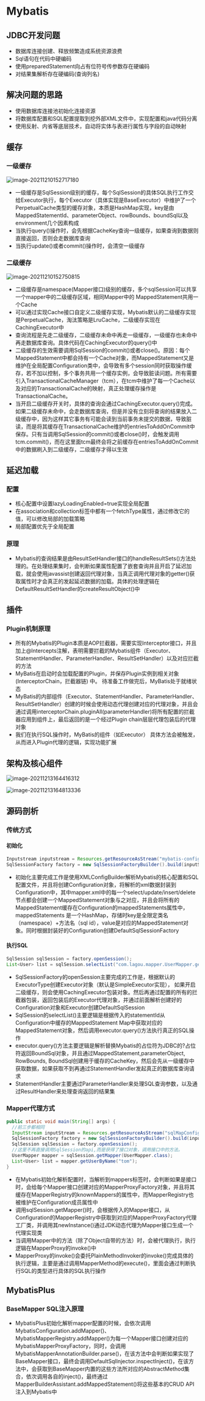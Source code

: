 # Mybatis

## JDBC开发问题

- 数据库连接创建、释放频繁造成系统资源浪费
- Sql语句在代码中硬编码
- 使用preparedStatement向占有位符号传参数存在硬编码
- 对结果集解析存在硬编码(查询列名)

## 解决问题的思路

- 使用数据库连接池初始化连接资源
- 将数据库配置和SQL配置提取到挖外部XML文件中，实现配置和java代码分离
- 使用反射、内省等底层技术，自动将实体与表进行属性与字段的自动映射

## 缓存

### 一级缓存

![image-20211210152717180](assets/image-20211210152717180.png)

- 一级缓存是SqlSession级别的缓存，每个SqlSession的具体SQL执行工作交给Executor执行，每个Executor（具体实现是BaseExecutor）中维护了一个PerpetualCache类型的缓存对象，本质是HashMap实现，key是由MappedStatementId、parameterObject、rowBounds、boundSql以及environment几个因素构成
- 当执行query()操作时，会先根据CacheKey查询一级缓存，如果查询到数据则直接返回，否则会走数据库查询
- 当执行update()或者commit()操作时，会清空一级缓存

### 二级缓存

![image-20211210152750815](assets/image-20211210152750815.png)

- 二级缓存是namespace(Mapper接口)级别的缓存，多个sqlSession可以共享一个mapper中的二级缓存区域，相同Mapper中的 MappedStatement共用一个Cache
- 可以通过实现Cache接口自定义二级缓存实现，Mybatis默认的二级缓存实现是PerpetualCache，淘汰策略是LruCache，二级缓存实现在CachingExecutor中
- 查询流程是先走二级缓存，二级缓存未命中再走一级缓存，一级缓存也未命中再走数据库查询。具体代码在CachingExecutor的query()中
- 二级缓存的生效需要调用SqlSession的commit()或者close()。原因：每个MappedStatement中都会持有一个Cache对象，而MappedStatement又是维护在全局配置Configuration类中，会导致有多个session同时获取操作缓存，若不加以控制，多个事务共用一个缓存实例，会导致脏读问题。所有需要引入TransactionalCacheManager（tcm），在tcm中维护了每一个Cache以及对应的TransactionalCache的映射，真正处理缓存操作是TransactionalCache。
- 当开启二级缓存开关时，具体的查询会通过CachingExecutor.query()完成。如果二级缓存未命中，会走数据库查询，但是并没有立刻将查询的结果放入二级缓存中，因为这样其它事务有可能会读到当前事务未提交的数据，导致脏读，而是将其缓存在TransactionalCache维护的entriesToAddOnCommit中保存。只有当调用SqlSession的commit()或者close()时，会触发调用tcm.commit()，而在这里面tcm最终会将之前缓存在entriesToAddOnCommit中的数据刷入到二级缓存，二级缓存才得以生效

## 延迟加载

### 配置

- 核心配置中设置lazyLoadingEnabled=true实现全局配置
- 在association和collection标签中都有一个fetchType属性，通过修改它的值，可以修改局部的加载策略
- 局部配置优先于全局配置

### 原理

- Mybatis的查询结果是由ResultSetHandler接口的handleResultSets()方法处理的。在处理结果集时，会判断如果属性配置了嵌套查询并且开启了延迟加载，就会使用javassist创建返回代理对象，当真正调用代理对象的getter()获取属性时才会真正的发起延迟数据的加载。具体的处理逻辑在DefaultResultSetHandler的createResultObject()中

## 插件

### Plugin机制原理

- 所有的Mybatis的Plugin本质是AOP拦截器，需要实现Interceptor接口，并且加上@Intercepts注解，表明需要拦截的Mybatis组件（Executor、StatementHandler、ParameterHandler、ResultSetHandler）以及对应拦截的方法
- MyBatis在启动时会加载配置的Plugin，并保存Plugin实例到相关对象(InterceptorChain，拦截器链) 中。 待准备工作做完后，MyBatis处于就绪状态
- MyBatis的内部组件（Executor、StatementHandler、ParameterHandler、ResultSetHandler）创建的时候会使用动态代理创建对应的代理对象，并且会通过调用interceptorChain.pluginAll(parameterHandler)将所有配置的拦截器应用到组件上，最后返回的是一个经过Plugin chain层层代理包装后的代理对象
- 我们在执行SQL操作时，MyBatis的组件（如Executor） 具体方法会被触发，从而进入Plugin代理的逻辑，实现功能扩展

## 架构及核心组件

![image-20211213164416312](assets/image-20211213164416312.png)

![image-20211213164813336](assets/image-20211213164813336.png)

## 源码剖析

### 传统方式

#### 初始化

```java
Inputstream inputstream = Resources.getResourceAsStream("mybatis-config.xml");
SqlSessionFactory factory = new SqlSessionFactoryBuilder().build(inputStream);
```

- 初始化主要完成工作是使用XMLConfigBuilder解析Mybatis的核心配置和SQL配置文件，并且将创建Configuration对象，将解析的xml数据封装到Configuration中，其中mapper.xml中的每一个select/update/insert/delete节点都会创建一个MappedStatement对象与之对应，并且会将所有的MappedStatement缓存在Configuration的mappedStatements属性中，mappedStatements 是一个HashMap，存储时key是全限定类名（namespace）+方法名（sql id），value是对应的MappedStatement对象。同时根据封装好的Configuration创建DefaultSqlSessionFactory

#### 执行SQL

```java
SqlSession sqlSession = factory.openSession();
List<User> list = sqlSession.selectList("com.lagou.mapper.UserMapper.getUserByName");
```

- SqlSessionFactory的openSession主要完成的工作是，根据默认的ExecutorType创建Executor对象（默认是SimpleExecutor实现）， 如果开启二级缓存，则会使用CachingExecutor包装对象。然后再通过配置的所有的拦截器包装，返回包装后的Executor代理对象，并通过前面解析创建好的Configuration对象和Executor创建DefaultSqlSession
- SqlSession的selectList()主要逻辑是根据传入的statementId从Configuration中缓存的MappedStatement Map中获取对应的MappedStatement对象，然后调用executor.query()方法执行真正的SQL操作
- executor.query()方法主要逻辑是解析替换Mybatis的占位符为JDBC的?占位符返回BoundSql对象，并且通过MappedStatement,parameterObject, RowBounds, BoundSql创建用于缓存的CacheKey，然后会先从一级缓存中获取数据，如果获取不到再通过StatementHandler发起真正的数据库查询请求
- StatementHandler主要通过ParameterHandler来处理SQL查询参数，以及通过ResultHandler来处理查询返回的结果集

### Mapper代理方式

```java
public static void main(String[] args) {
  //前三步都相同
  InputStream inputStream = Resources.getResourceAsStream("sqlMapConfig.xml");
  SqlSessionFactory factory = new SqlSessionFactoryBuilder().build(inputStream);
  SqlSession sqlSession = factory.openSession(); 
  //这里不再直接调用SqlSession的api,而是获得了接口对象，调用接口中的方法。
  UserMapper mapper = sqlSession.getMapper(UserMapper.class);
  List<User> list = mapper.getUserByName("tom");
}
```

- 在Mybatis初始化解析配置时，当解析到mappers标签时，会判断如果是接口时，会给每个Mapper接口创建对应的MapperProxyFactory对象，并且将其缓存在MapperRegistry的knownMappers的属性中，而MapperRegistry也被维护在Configuration成员属性中
- 调用sqlSession.getMapper()时，会根据传入的Mapper接口，从Configuration的MapperRegistry中获取到对应的MapperProxyFactory代理工厂类，并调用其newInstance()通过JDK动态代理为Mapper接口生成一个代理实现类
- 当调用Mapper中的方法（除了Object自带的方法）时，会被代理执行，执行逻辑在MapperProxy的invoke()中
- MapperProxy的invoke()会委托PlainMethodInvoker的invoke()完成具体的执行逻辑，主要是通过调用MapperMethod的execute()，里面会通过判断执行SQL的类型进行具体的SQL执行操作

## MybatisPlus

### BaseMapper SQL注入原理

- MybatisPlus初始化解析mapper配置的时候，会依次调用MybatisConfiguration.addMapper()、MybatisMapperRegistry.addMapper()为每一个Mapper接口创建对应的MybatisMapperProxyFactory，同时，会调用MybatisMapperAnnotationBuilder.parse()，在该方法中会判断如果实现了BaseMapper接口，最终会调用DefaultSqlInjector.inspectInject()，在该方法中，会获取到BaseMapper内置的这些方法所对应的AbstractMethod集合，依次调用各自的inject()，最终通过MapperBuilderAssistant.addMappedStatement()将这些基本的CRUD API注入到Mybatis中
